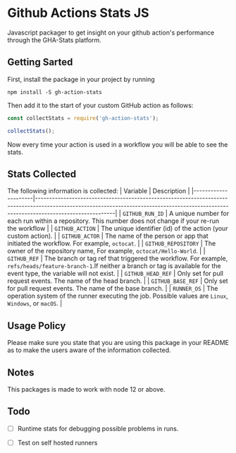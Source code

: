 # Github Actions Stats JS

Javascript packager to get insight on your github action's performance through the GHA-Stats platform.

## Getting Sarted
First, install the package in your project by running

```shell
npm install -S gh-action-stats
```

Then add it to the start of your custom GitHub action as follows:

```javascript
const collectStats = require('gh-action-stats');

collectStats();
```
Now every time your action is used in a workflow you will be able to see the stats.

## Stats Collected
The following information is collected:
| Variable            | Description                                                                                                                                                                            |
|---------------------|----------------------------------------------------------------------------------------------------------------------------------------------------------------------------------------|
| `GITHUB_RUN_ID`     | A unique number for each run within a repository. This number does not change if your re-run the workflow                                                                              |
| `GITHUB_ACTION`     | The unique identifier (id) of the action (your custom action).                                                                                                                        |
| `GITHUB_ACTOR`      | The name of the person or app that initiated the workflow. For example, `octocat`.                                                                                                     |
| `GITHUB_REPOSITORY` | The owner of the repository name, For example, `octocat/Hello-World`.                                                                                                                  |
| `GITHUB_REF`        | The branch or tag ref that triggered the workflow. For example, `refs/heads/feature-branch-1`.If neither a branch or tag is available for the event type, the variable will not exist. |
| `GITHUB_HEAD_REF`   | Only set for pull request events. The name of the head branch.                                                                                                                         |
| `GITHUB_BASE_REF`   | Only set for pull request events. The name of the base branch.                                                                                                                         |
| `RUNNER_OS`         | The operation system of the runner executing the job. Possible values are `Linux`, `Windows`, or `macOS`.                                                                              | 

## Usage Policy
Please make sure you state that you are using this package in your README as to make the users aware of the information collected.

## Notes
This packages is made to work with node 12 or above.

## Todo
- [ ] Runtime stats for debugging possible problems in runs.
- [ ] Test on self hosted runners

